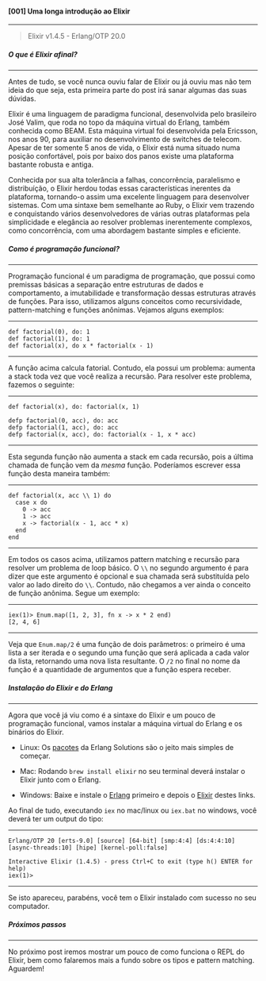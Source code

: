 #### [001] Uma longa introdução ao Elixir

---

> Elixir v1.4.5 - Erlang/OTP 20.0


##### O que é Elixir afinal?

---

Antes de tudo, se você nunca ouviu falar de Elixir ou já ouviu mas não tem ideia do que seja, esta primeira parte do post irá sanar algumas das suas dúvidas.

Elixir é uma linguagem de paradigma funcional, desenvolvida pelo brasileiro José Valim, que roda no topo da máquina virtual do Erlang, também conhecida como BEAM. Esta máquina virtual foi desenvolvida pela Ericsson, nos anos 90, para auxiliar no desenvolvimento de switches de telecom. Apesar de ter somente 5 anos de vida, o Elixir está numa situado numa posição confortável, pois por baixo dos panos existe uma plataforma bastante robusta e antiga.

Conhecida por sua alta tolerância a falhas, concorrência, paralelismo e distribuíção, o Elixir herdou todas essas características inerentes da plataforma, tornando-o assim uma excelente linguagem para desenvolver sistemas. Com uma sintaxe bem semelhante ao Ruby, o Elixir vem trazendo e conquistando vários desenvolvedores de várias outras plataformas pela simplicidade e elegância ao resolver problemas inerentemente complexos, como concorrência, com uma abordagem bastante simples e eficiente.


##### Como é programação funcional?

---

Programação funcional é um paradigma de programação, que possui como premissas básicas a separação entre estruturas de dados e comportamento, a imutabilidade e transformação dessas estruturas através de funções. Para isso, utilizamos alguns conceitos como recursividade, pattern-matching e funções anônimas. Vejamos alguns exemplos:

---
```
def factorial(0), do: 1
def factorial(1), do: 1
def factorial(x), do x * factorial(x - 1)
```
---

A função acima calcula fatorial. Contudo, ela possui um problema: aumenta a stack toda vez que você realiza a recursão. Para resolver este problema, fazemos o seguinte:

---
```
def factorial(x), do: factorial(x, 1)

defp factorial(0, acc), do: acc
defp factorial(1, acc), do: acc
defp factorial(x, acc), do: factorial(x - 1, x * acc)
```
---

Esta segunda função não aumenta a stack em cada recursão, pois a última chamada de função vem da *mesma* função. Poderíamos escrever essa função desta maneira também:

---
```
def factorial(x, acc \\ 1) do
  case x do
    0 -> acc
    1 -> acc
    x -> factorial(x - 1, acc * x)
  end
end
```
---

Em todos os casos acima, utilizamos pattern matching e recursão para resolver um problema de loop básico. O `\\` no segundo argumento é para dizer que este argumento é opcional e sua chamada será substituída pelo valor ao lado direito do `\\`. Contudo, não chegamos a ver ainda o conceito de função anônima. Segue um exemplo:

---
```
iex(1)> Enum.map([1, 2, 3], fn x -> x * 2 end)
[2, 4, 6]
```
---

Veja que `Enum.map/2` é uma função de dois parâmetros: o primeiro é uma lista a ser iterada e o segundo uma função que será aplicada a cada valor da lista, retornando uma nova lista resultante. O `/2` no final no nome da função é a quantidade de argumentos que a função espera receber.


##### Instalação do Elixir e do Erlang

---

Agora que você já viu como é a sintaxe do Elixir e um pouco de programação funcional, vamos instalar a máquina virtual do Erlang e os binários do Elixir.

  - Linux: Os [pacotes](https://www.erlang-solutions.com/resources/download.html) da Erlang Solutions são o jeito mais simples de começar.

  - Mac: Rodando `brew install elixir` no seu terminal deverá instalar o Elixir junto com o Erlang.

  - Windows: Baixe e instale o [Erlang](http://www.erlang.org/downloads) primeiro e depois o [Elixir](https://elixir-lang.org/install.html#windows) destes links.

Ao final de tudo, executando `iex` no mac/linux ou `iex.bat` no windows, você deverá ter um output do tipo:

---
```
Erlang/OTP 20 [erts-9.0] [source] [64-bit] [smp:4:4] [ds:4:4:10] [async-threads:10] [hipe] [kernel-poll:false]

Interactive Elixir (1.4.5) - press Ctrl+C to exit (type h() ENTER for help)
iex(1)>
```
---

Se isto apareceu, parabéns, você tem o Elixir instalado com sucesso no seu computador.


##### Próximos passos

---

No próximo post iremos mostrar um pouco de como funciona o REPL do Elixir, bem como falaremos mais a fundo sobre os tipos e pattern matching. Aguardem!

